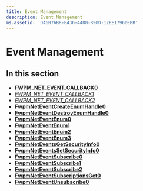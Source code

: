 ```yaml
---
title: Event Management
description: Event Management
ms.assetid: 'DA6B76B8-E436-44D0-890D-12EE17960EBB'
---
```


# Event Management

## In this section

-   [**FWPM\_NET\_EVENT\_CALLBACK0**](fwpm-net-event-callback0-func.md)
-   [*FWPM\_NET\_EVENT\_CALLBACK1*](fwpm-net-event-callback1.md)
-   [*FWPM\_NET\_EVENT\_CALLBACK2*](fwpm-net-event-callback2.md)
-   [**FwpmNetEventCreateEnumHandle0**](fwpmneteventcreateenumhandle0.md)
-   [**FwpmNetEventDestroyEnumHandle0**](fwpmneteventdestroyenumhandle0.md)
-   [**FwpmNetEventEnum0**](fwpmneteventenum0.md)
-   [**FwpmNetEventEnum1**](fwpmneteventenum1.md)
-   [**FwpmNetEventEnum2**](fwpmneteventenum2.md)
-   [**FwpmNetEventEnum3**](fwpmneteventenum3.md)
-   [**FwpmNetEventsGetSecurityInfo0**](fwpmneteventsgetsecurityinfo0.md)
-   [**FwpmNetEventsSetSecurityInfo0**](fwpmneteventssetsecurityinfo0.md)
-   [**FwpmNetEventSubscribe0**](fwpmneteventsubscribe0.md)
-   [**FwpmNetEventSubscribe1**](fwpmneteventsubscribe1.md)
-   [**FwpmNetEventSubscribe2**](fwpmneteventsubscribe2.md)
-   [**FwpmNetEventSubscriptionsGet0**](fwpmneteventsubscriptionsget0.md)
-   [**FwpmNetEventUnsubscribe0**](fwpmneteventunsubscribe0.md)

 

 




